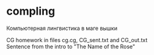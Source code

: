 # compling
Компьютерная лингвистика в маге вышки

CG homework in files cg.cg, CG_sent.txt and CG_out.txt<br/>
Sentence from the intro to "The Name of the Rose"
